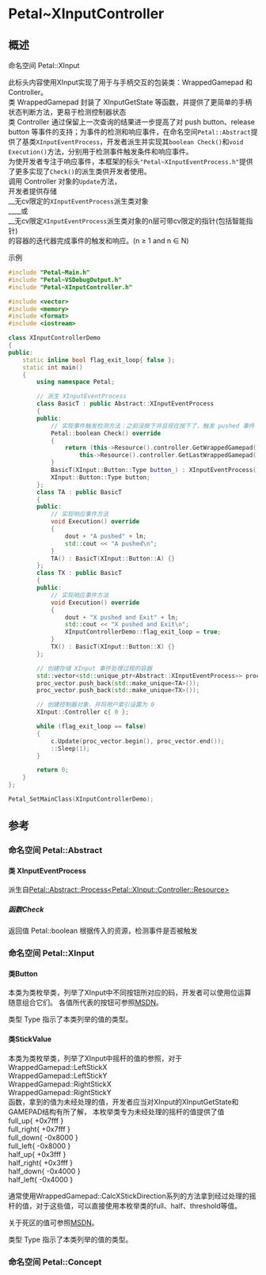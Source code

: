 # Petal~XInputController

## 概述

命名空间 Petal::XInput

此标头内容使用XInput实现了用于与手柄交互的包装类：WrappedGamepad 和 Controller。  
类 WrappedGamepad 封装了 XInputGetState 等函数，并提供了更简单的手柄状态判断方法，更易于检测控制器状态  
类 Controller 通过保留上一次查询的结果进一步提高了对 push button、release button 等事件的支持；为事件的检测和响应事件，在命名空间`Petal::Abstract`提供了基类`XInputEventProcess`，开发者派生并实现其`boolean Check()`和`void Execution()`方法，分别用于检测事件触发条件和响应事件。  
为使开发者专注于响应事件，本框架的标头`"Petal~XInputEventProcess.h"`提供了更多实现了`Check()`的派生类供开发者使用。  
调用 Controller 对象的`Update`方法，  
开发者提供存储  
__无cv限定的`XInputEventProcess`派生类对象  
____或  
__无cv限定`XInputEventProcess`派生类对象的n层可带cv限定的指针(包括智能指针)  
的容器的迭代器完成事件的触发和响应。(n ≥ 1 and n ∈ N)  

示例
```cpp
#include "Petal~Main.h"
#include "Petal~VSDebugOutput.h"
#include "Petal~XInputController.h"

#include <vector>
#include <memory>
#include <format>
#include <iostream>

class XInputControllerDemo
{
public:
	static inline bool flag_exit_loop{ false };
	static int main()
	{
		using namespace Petal;

		// 派生 XInputEventProcess
		class BasicT : public Abstract::XInputEventProcess
		{
		public:
			// 实现事件触发检测方法：之前没按下并且现在按下了，触发 pushed 事件
			Petal::boolean Check() override
			{
				return (this->Resource().controller.GetWrappedGamepad().Pushed(button) == true &&
					this->Resource().controller.GetLastWrappedGamepad().Pushed(button) == false);
			}
			BasicT(XInput::Button::Type button_) : XInputEventProcess(), button(button_) {}
			XInput::Button::Type button;
		};
		class TA : public BasicT
		{
		public:
			// 实现响应事件方法
			void Execution() override
			{
				dout + "A pushed" + ln;
				std::cout << "A pushed\n";
			}
			TA() : BasicT(XInput::Button::A) {}
		};
		class TX : public BasicT
		{
		public:
			// 实现响应事件方法
			void Execution() override
			{
				dout + "X pushed and Exit" + ln;
				std::cout << "X pushed and Exit\n";
				XInputControllerDemo::flag_exit_loop = true;
			}
			TX() : BasicT(XInput::Button::X) {}
		};

		// 创建存储 XInput 事件处理过程的容器
		std::vector<std::unique_ptr<Abstract::XInputEventProcess>> proc_vector{};
		proc_vector.push_back(std::make_unique<TA>());
		proc_vector.push_back(std::make_unique<TX>());

		// 创建控制器对象，并将用户索引设置为 0
		XInput::Controller c{ 0 };

		while (flag_exit_loop == false)
		{
			c.Update(proc_vector.begin(), proc_vector.end());
			::Sleep(1);
		}

		return 0;
	}
};

Petal_SetMainClass(XInputControllerDemo);

```

## 参考

### 命名空间 Petal::Abstract

#### 类 XInputEventProcess

派生自[Petal::Abstract::Process&lt;Petal::XInput::Controller::Resource>]()

##### 函数Check

返回值 Petal::boolean
根据传入的资源，检测事件是否被触发

### 命名空间 Petal::XInput

#### 类Button

本类为类枚举类，列举了XInput中不同按钮所对应的码，开发者可以使用位运算随意组合它们。
各值所代表的按钮可参照[MSDN](https://learn.microsoft.com/zh-cn/windows/win32/api/xinput/ns-xinput-xinput_gamepad)。

类型 Type 指示了本类列举的值的类型。

#### 类StickValue

本类为类枚举类，列举了XInput中摇杆的值的参照，对于 
WrappedGamepad::LeftStickX  
WrappedGamepad::LeftStickY  
WrappedGamepad::RightStickX  
WrappedGamepad::RightStickY  
函数，拿到的值为未经处理的值，开发者应当对XInput的XInputGetState和GAMEPAD结构有所了解，
本枚举类专为未经处理的摇杆的值提供了值  
full_up{ +0x7fff }  
full_right{ +0x7fff }  
full_down{ -0x8000 }  
full_left{ -0x8000 }  
half_up{ +0x3fff }  
half_right{ +0x3fff }  
half_down{ -0x4000 }  
half_left{ -0x4000 }  

通常使用WrappedGamepad::CalcXStickDirection系列的方法拿到经过处理的摇杆的值，对于这些值，可以直接使用本枚举类的full、half、threshold等值。

关于死区的值可参照[MSDN](https://learn.microsoft.com/zh-cn/windows/win32/api/xinput/ns-xinput-xinput_gamepad)。

类型 Type 指示了本类列举的值的类型。

### 命名空间 Petal::Concept


